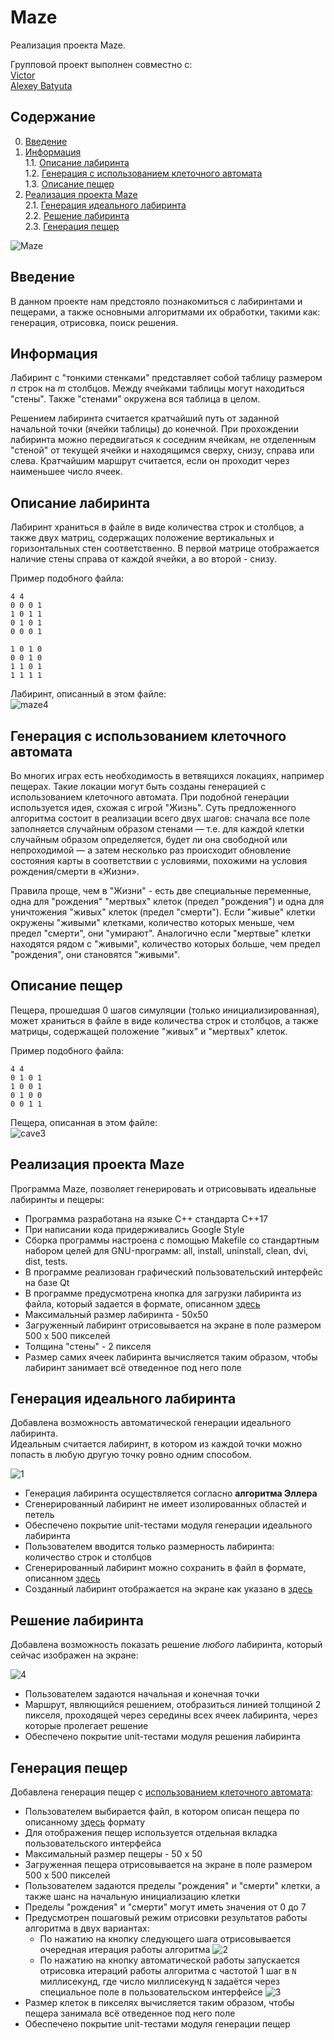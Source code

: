 # Maze

Реализация проекта Maze.

Групповой проект выполнен совместно с: \
  [Victor](https://github.com/xerminia) \
  [Alexey Batyuta](https://github.com/tszechwa)


## Содержание

0. [Введение](#введение)
1. [Информация](#информация) \
    1.1. [Описание лабиринта](#описание-лабиринта) \
    1.2. [Генерация с использованием клеточного автомата](#генерация-с-использованием-клеточного-автомата) \
    1.3. [Описание пещер](#описание-пещер)
2. [Реализация проекта Maze](#реализация-проекта-Maze) \
    2.1. [Генерация идеального лабиринта](#генерация-идеального-лабиринта) \
    2.2. [Решение лабиринта](#решение-лабиринта) \
    2.3. [Генерация пещер](#генерация-пещер) 

![Maze](misc/images/Maze.png)
 

## Введение

В данном проекте нам предстояло познакомиться с лабиринтами и пещерами, а также основными алгоритмами их обработки, такими как: генерация, отрисовка, поиск решения.


## Информация

Лабиринт с "тонкими стенками" представляет собой таблицу размером _n_ строк на _m_ столбцов. 
Между ячейками таблицы могут находиться "стены". Также "стенами" окружена вся таблица в целом. 

Решением лабиринта считается кратчайший путь от заданной начальной точки (ячейки таблицы) до конечной. 
При прохождении лабиринта можно передвигаться к соседним ячейкам, не отделенным "стеной" от текущей ячейки и находящимся сверху, снизу, справа или слева. 
Кратчайшим маршрут считается, если он проходит через наименьшее число ячеек.



## Описание лабиринта

Лабиринт храниться в файле в виде количества строк и столбцов, а также двух матриц, содержащих положение вертикальных и горизонтальных стен соответственно. 
В первой матрице отображается наличие стены справа от каждой ячейки, а во второй - снизу. 

Пример подобного файла:  
```
4 4
0 0 0 1
1 0 1 1
0 1 0 1
0 0 0 1

1 0 1 0
0 0 1 0
1 1 0 1
1 1 1 1
```

Лабиринт, описанный в этом файле: \
![maze4](misc/images/maze4.jpg)


## Генерация с использованием клеточного автомата

Во многих играх есть необходимость в ветвящихся локациях, например пещерах. 
Такие локации могут быть созданы генерацией с использованием клеточного автомата. 
При подобной генерации используется идея, схожая с игрой "Жизнь". 
Суть предложенного алгоритма состоит в реализации всего двух шагов: 
сначала все поле заполняется случайным образом стенами — т.е. для каждой клетки случайным образом определяется, 
будет ли она свободной или непроходимой — а затем несколько раз происходит обновление состояния карты в соответствии с условиями, 
похожими на условия рождения/смерти в «Жизни».

Правила проще, чем в "Жизни" - есть две специальные переменные, одна для "рождения" "мертвых" клеток (предел "рождения") и одна для уничтожения "живых" клеток (предел "смерти"). 
Если "живые" клетки окружены "живыми" клетками, количество которых меньше, чем предел "смерти", они "умирают". 
Аналогично если "мертвые" клетки находятся рядом с "живыми", количество которых больше, чем предел "рождения", они становятся "живыми".

## Описание пещер

Пещера, прошедшая 0 шагов симуляции (только инициализированная), может храниться в файле в виде количества строк и столбцов, 
а также матрицы, содержащей положение "живых" и "мертвых" клеток.

Пример подобного файла:
```
4 4
0 1 0 1
1 0 0 1
0 1 0 0
0 0 1 1
```

Пещера, описанная в этом файле: \
![cave3](misc/images/cave3.jpg)

## Реализация проекта Maze

Программа Maze, позволяет генерировать и отрисовывать идеальные лабиринты и пещеры:

- Программа разработана на языке C++ стандарта C++17
- При написании кода придерживались Google Style
- Сборка программы настроена с помощью Makefile со стандартным набором целей для GNU-программ: all, install, uninstall, clean, dvi, dist, tests.
- В программе реализован графический пользовательский интерфейс на базе Qt
- В программе предусмотрена кнопка для загрузки лабиринта из файла, который задается в формате, описанном [здесь](#описание-лабиринта) 
- Максимальный размер лабиринта - 50х50
- Загруженный лабиринт отрисовывается на экране в поле размером 500 x 500 пикселей
- Толщина "стены" - 2 пикселя
- Размер самих ячеек лабиринта вычисляется таким образом, чтобы лабиринт занимает всё отведенное под него поле

## Генерация идеального лабиринта

Добавлена возможность автоматической генерации идеального лабиринта. \
Идеальным считается лабиринт, в котором из каждой точки можно попасть в любую другую точку ровно одним способом.

  ![1](misc/gifs/1.gif)

- Генерация лабиринта осуществляется согласно **алгоритма Эллера**
- Сгенерированный лабиринт не имеет изолированных областей и петель
- Обеспечено покрытие unit-тестами модуля генерации идеального лабиринта
- Пользователем вводится только размерность лабиринта: количество строк и столбцов
- Сгенерированный лабиринт можно сохранить в файл в формате, описанном [здесь](#описание-лабиринта) 
- Созданный лабиринт отображается на экране как указано в [здесь](#реализация-проекта-maze)

## Решение лабиринта

Добавлена возможность показать решение _любого_ лабиринта, который сейчас изображен на экране:

  ![4](misc/gifs/4.gif)

- Пользователем задаются начальная и конечная точки
- Маршрут, являющийся решением, отобразиться линией толщиной 2 пикселя, проходящей через середины всех ячеек лабиринта, через которые пролегает решение
- Обеспечено покрытие unit-тестами модуля решения лабиринта

## Генерация пещер

Добавлена генерация пещер с [использованием клеточного автомата](#генерация-с-использованием-клеточного-автомата):
- Пользователем выбирается файл, в котором описан пещера по описанному [здесь](#описание-пещер) формату
- Для отображения пещер используется отдельная вкладка пользовательского интерфейса
- Максимальный размер пещеры - 50 х 50
- Загруженная пещера отрисовывается на экране в поле размером 500 x 500 пикселей
- Пользователем задаются пределы "рождения" и "смерти" клетки, а также шанс на начальную инициализацию клетки
- Пределы "рождения" и "смерти" могут иметь значения от 0 до 7
- Предусмотрен пошаговый режим отрисовки результатов работы алгоритма в двух вариантах:
  - По нажатию на кнопку следующего шага отрисовывается очередная итерация работы алгоритма
      ![2](misc/gifs/2.gif)
  - По нажатию на кнопку автоматической работы запускается отрисовка итераций работы алгоритма с частотой 1 шаг в `N` миллисекунд, где число миллисекунд `N` задаётся через специальное поле в пользовательском интерфейсе
      ![3](misc/gifs/3.gif)
- Размер клеток в пикселях вычисляется таким образом, чтобы пещера занимала всё отведенное под него поле
- Обеспечено покрытие unit-тестами модуля генерации пещер
